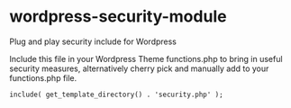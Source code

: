 # wordpress-security-module
Plug and play security include for Wordpress

Include this file in your Wordpress Theme functions.php to bring in useful security measures, alternatively cherry pick and manually add to your functions.php file.
```
include( get_template_directory() . 'security.php' ); 
```
